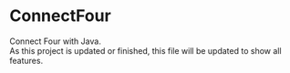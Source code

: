 # ConnectFour
Connect Four with Java.
\
As this project is updated or finished, this file will be updated to show all features.
